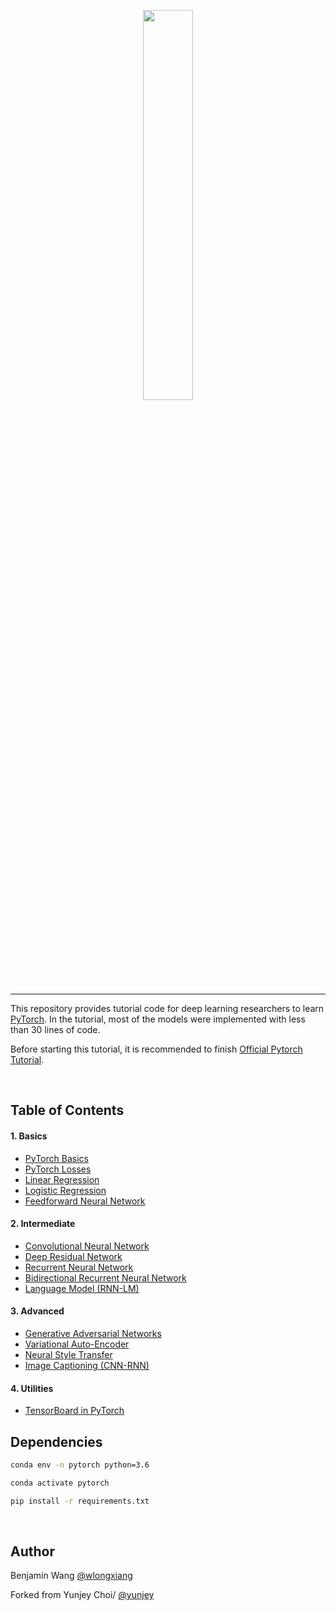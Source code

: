 <p align="center"><img width="40%" src="logo/pytorch_logo_2018.svg" /></p>

--------------------------------------------------------------------------------

This repository provides tutorial code for deep learning researchers to learn [PyTorch](https://github.com/pytorch/pytorch).
In the tutorial, most of the models were implemented with less than 30 lines of code.


Before starting this tutorial, it is recommended to finish [Official Pytorch Tutorial](http://pytorch.org/tutorials/beginner/deep_learning_60min_blitz.html).


<br/>

## Table of Contents

#### 1. Basics
* [PyTorch Basics](https://github.com/wlongxiang/pytorch-tutorial/tree/master/tutorials/01-basics/pytorch_basics/main.py)
* [PyTorch Losses](https://github.com/wlongxiang/pytorch-tutorial/tree/master/tutorials/01-basics/losses/main.py)
* [Linear Regression](https://github.com/wlongxiang/pytorch-tutorial/tree/master/tutorials/01-basics/linear_regression/main.py#L22-L23)
* [Logistic Regression](https://github.com/wlongxiang/pytorch-tutorial/tree/master/tutorials/01-basics/logistic_regression/main.py#L33-L34)
* [Feedforward Neural Network](https://github.com/wlongxiang/pytorch-tutorial/tree/master/tutorials/01-basics/feedforward_neural_network/main.py#L37-L49)

#### 2. Intermediate
* [Convolutional Neural Network](https://github.com/wlongxiang/pytorch-tutorial/tree/master/tutorials/02-intermediate/convolutional_neural_network/main.py#L35-L56)
* [Deep Residual Network](https://github.com/wlongxiang/pytorch-tutorial/tree/master/tutorials/02-intermediate/deep_residual_network/main.py#L76-L113)
* [Recurrent Neural Network](https://github.com/wlongxiang/pytorch-tutorial/tree/master/tutorials/02-intermediate/recurrent_neural_network/main.py#L39-L58)
* [Bidirectional Recurrent Neural Network](https://github.com/wlongxiang/pytorch-tutorial/tree/master/tutorials/02-intermediate/bidirectional_recurrent_neural_network/main.py#L39-L58)
* [Language Model (RNN-LM)](https://github.com/wlongxiang/pytorch-tutorial/tree/master/tutorials/02-intermediate/language_model/main.py#L30-L50)

#### 3. Advanced
* [Generative Adversarial Networks](https://github.com/wlongxiang/pytorch-tutorial/blob/master/tutorials/03-advanced/generative_adversarial_network/main.py#L41-L57)
* [Variational Auto-Encoder](https://github.com/wlongxiang/pytorch-tutorial/blob/master/tutorials/03-advanced/variational_autoencoder/main.py#L38-L65)
* [Neural Style Transfer](https://github.com/wlongxiang/pytorch-tutorial/tree/master/tutorials/03-advanced/neural_style_transfer)
* [Image Captioning (CNN-RNN)](https://github.com/wlongxiang/pytorch-tutorial/tree/master/tutorials/03-advanced/image_captioning)

#### 4. Utilities
* [TensorBoard in PyTorch](https://github.com/wlongxiang/pytorch-tutorial/tree/master/tutorials/04-utils/tensorboard)


## Dependencies

```bash
conda env -n pytorch python=3.6

conda activate pytorch

pip install -r requirements.txt
```



<br/>


## Author
Benjamin Wang [@wlongxiang](https://github.com/wlongxiang)

Forked from Yunjey Choi/ [@yunjey](https://github.com/yunjey)
